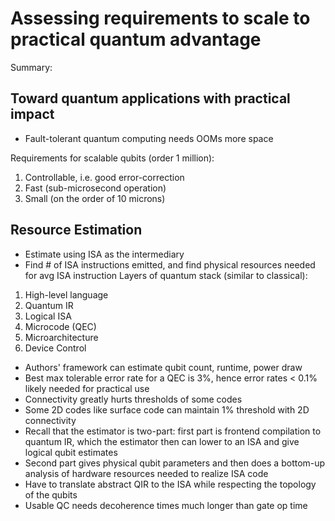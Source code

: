 # Assessing requirements to scale to practical quantum advantage
Summary: 

## Toward quantum applications with practical impact
- Fault-tolerant quantum computing needs OOMs more space

Requirements for scalable qubits (order 1 million):
1. Controllable, i.e. good error-correction
2. Fast (sub-microsecond operation)
3. Small (on the order of 10 microns)

## Resource Estimation
- Estimate using ISA as the intermediary
- Find # of ISA instructions emitted, and find physical resources needed for avg ISA instruction
Layers of quantum stack (similar to classical):
1. High-level language
2. Quantum IR
3. Logical ISA
4. Microcode (QEC)
5. Microarchitecture
6. Device Control

- Authors' framework can estimate qubit count, runtime, power draw
- Best max tolerable error rate for a QEC is 3%, hence error rates < 0.1% likely needed for practical use
- Connectivity greatly hurts thresholds of some codes
- Some 2D codes like surface code can maintain 1% threshold with 2D connectivity
- Recall that the estimator is two-part: first part is frontend compilation to quantum IR, which the estimator then can lower to an ISA and give logical qubit estimates
- Second part gives physical qubit parameters and then does a bottom-up analysis of hardware resources needed to realize ISA code
- Have to translate abstract QIR to the ISA while respecting the topology of the qubits
- Usable QC needs decoherence times much longer than gate op time


